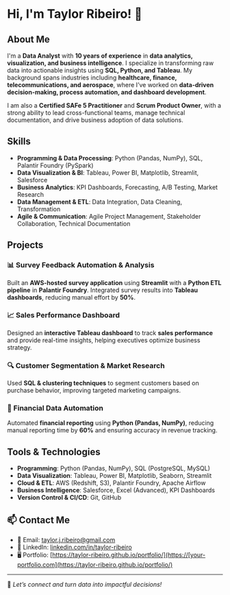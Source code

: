 # Hi, I'm Taylor Ribeiro! 👋  

## About Me  
I'm a **Data Analyst** with **10 years of experience** in **data analytics, visualization, and business intelligence**. I specialize in transforming raw data into actionable insights using **SQL, Python, and Tableau**. My background spans industries including **healthcare, finance, telecommunications, and aerospace**, where I’ve worked on **data-driven decision-making, process automation, and dashboard development**.  

I am also a **Certified SAFe 5 Practitioner** and **Scrum Product Owner**, with a strong ability to lead cross-functional teams, manage technical documentation, and drive business adoption of data solutions.  

## Skills  
- **Programming & Data Processing**: Python (Pandas, NumPy), SQL, Palantir Foundry (PySpark)  
- **Data Visualization & BI**: Tableau, Power BI, Matplotlib, Streamlit, Salesforce  
- **Business Analytics**: KPI Dashboards, Forecasting, A/B Testing, Market Research  
- **Data Management & ETL**: Data Integration, Data Cleaning, Transformation  
- **Agile & Communication**: Agile Project Management, Stakeholder Collaboration, Technical Documentation  

## Projects  
### 📊 Survey Feedback Automation & Analysis  
Built an **AWS-hosted survey application** using **Streamlit** with a **Python ETL pipeline** in **Palantir Foundry**. Integrated survey results into **Tableau dashboards**, reducing manual effort by **50%**.  

### 📈 Sales Performance Dashboard  
Designed an **interactive Tableau dashboard** to track **sales performance** and provide real-time insights, helping executives optimize business strategy.  

### 🔍 Customer Segmentation & Market Research  
Used **SQL & clustering techniques** to segment customers based on purchase behavior, improving targeted marketing campaigns.  

### 🤖 Financial Data Automation  
Automated **financial reporting** using **Python (Pandas, NumPy)**, reducing manual reporting time by **60%** and ensuring accuracy in revenue tracking.  

## Tools & Technologies  
- **Programming**: Python (Pandas, NumPy), SQL (PostgreSQL, MySQL)  
- **Data Visualization**: Tableau, Power BI, Matplotlib, Seaborn, Streamlit  
- **Cloud & ETL**: AWS (Redshift, S3), Palantir Foundry, Apache Airflow  
- **Business Intelligence**: Salesforce, Excel (Advanced), KPI Dashboards  
- **Version Control & CI/CD**: Git, GitHub  

## 📫 Contact Me  
- 📧 Email: [taylor.j.ribeiro@gmail.com](mailto:taylor.j.ribeiro@gmail.com)  
- 💼 LinkedIn: [linkedin.com/in/taylor-ribeiro](https://www.linkedin.com/in/taylor-ribeiro)  
- 🖥️ Portfolio: [https://taylor-ribeiro.github.io/portfolio/](https://[your-portfolio.com](https://taylor-ribeiro.github.io/portfolio/) 

---

🚀 *Let’s connect and turn data into impactful decisions!*  
